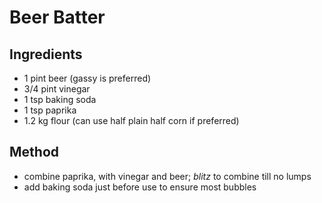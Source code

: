 # Beer Batter

## Ingredients
- 1 pint beer (gassy is preferred)
- 3/4 pint vinegar
- 1 tsp baking soda
- 1 tsp paprika
- 1.2 kg flour (can use half plain half corn if preferred)

## Method
- combine paprika, with vinegar and beer; $blitz$ to combine till no lumps
- add baking soda just before use to ensure most bubbles
